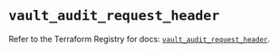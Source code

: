 # `vault_audit_request_header`

Refer to the Terraform Registry for docs: [`vault_audit_request_header`](https://registry.terraform.io/providers/hashicorp/vault/4.1.0/docs/resources/audit_request_header).
